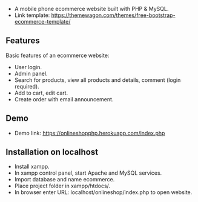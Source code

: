 - A mobile phone ecommerce website built with PHP & MySQL.
- Link template: https://themewagon.com/themes/free-bootstrap-ecommerce-template/

## Features
Basic features of an ecommerce website:
- User login.
- Admin panel.
- Search for products, view all products and details, comment (login required).
- Add to cart, edit cart.
- Create order with email announcement.

## Demo
- Demo link: https://onlineshopphp.herokuapp.com/index.php

## Installation on localhost
- Install xampp.
- In xampp control panel, start Apache and MySQL services.
- Import database and name ecommerce.
- Place project folder in xampp/htdocs/.
- In browser enter URL: localhost/onlineshop/index.php to open website.
